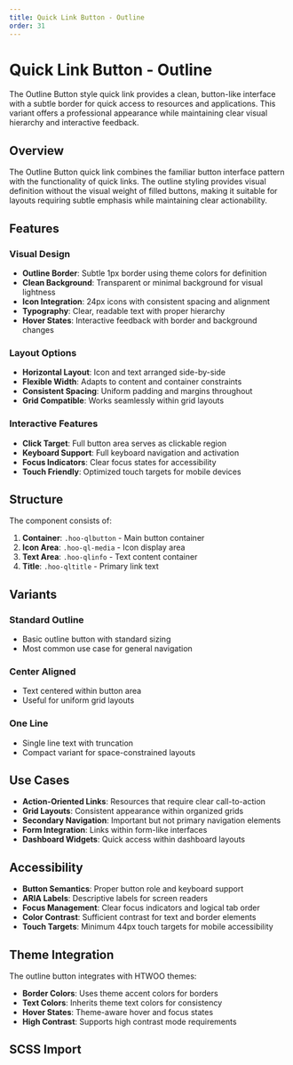 ```yaml
---
title: Quick Link Button - Outline
order: 31
---
```


# Quick Link Button - Outline

The Outline Button style quick link provides a clean, button-like interface with a subtle border for quick access to resources and applications. This variant offers a professional appearance while maintaining clear visual hierarchy and interactive feedback.

## Overview

The Outline Button quick link combines the familiar button interface pattern with the functionality of quick links. The outline styling provides visual definition without the visual weight of filled buttons, making it suitable for layouts requiring subtle emphasis while maintaining clear actionability.

## Features

### Visual Design
- **Outline Border**: Subtle 1px border using theme colors for definition
- **Clean Background**: Transparent or minimal background for visual lightness
- **Icon Integration**: 24px icons with consistent spacing and alignment
- **Typography**: Clear, readable text with proper hierarchy
- **Hover States**: Interactive feedback with border and background changes

### Layout Options
- **Horizontal Layout**: Icon and text arranged side-by-side
- **Flexible Width**: Adapts to content and container constraints
- **Consistent Spacing**: Uniform padding and margins throughout
- **Grid Compatible**: Works seamlessly within grid layouts

### Interactive Features
- **Click Target**: Full button area serves as clickable region
- **Keyboard Support**: Full keyboard navigation and activation
- **Focus Indicators**: Clear focus states for accessibility
- **Touch Friendly**: Optimized touch targets for mobile devices

## Structure

The component consists of:
1. **Container**: `.hoo-qlbutton` - Main button container
2. **Icon Area**: `.hoo-ql-media` - Icon display area
3. **Text Area**: `.hoo-qlinfo` - Text content container
4. **Title**: `.hoo-qltitle` - Primary link text

## Variants

### Standard Outline
- Basic outline button with standard sizing
- Most common use case for general navigation

### Center Aligned
- Text centered within button area
- Useful for uniform grid layouts

### One Line
- Single line text with truncation
- Compact variant for space-constrained layouts

## Use Cases

- **Action-Oriented Links**: Resources that require clear call-to-action
- **Grid Layouts**: Consistent appearance within organized grids
- **Secondary Navigation**: Important but not primary navigation elements
- **Form Integration**: Links within form-like interfaces
- **Dashboard Widgets**: Quick access within dashboard layouts

## Accessibility

- **Button Semantics**: Proper button role and keyboard support
- **ARIA Labels**: Descriptive labels for screen readers
- **Focus Management**: Clear focus indicators and logical tab order
- **Color Contrast**: Sufficient contrast for text and border elements
- **Touch Targets**: Minimum 44px touch targets for mobile accessibility

## Theme Integration

The outline button integrates with HTWOO themes:
- **Border Colors**: Uses theme accent colors for borders
- **Text Colors**: Inherits theme text colors for consistency
- **Hover States**: Theme-aware hover and focus states
- **High Contrast**: Supports high contrast mode requirements

## SCSS Import

